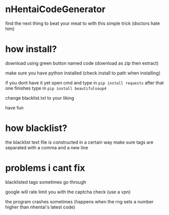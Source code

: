 # nHentaiCodeGenerator
find the next thing to beat your meat to with this simple trick (doctors hate him)

# how install?

download using green button named code (download as zip then extract)

make sure you have python installed (check install to path when installing)

if you dont have it yet open cmd and type in 
`pip install requests`
after that one finishes type in
`pip install beautifulsoup4`

change blacklist.txt to your liking

have fun

# how blacklist?

the blacklist text file is constructed in a certain way
make sure tags are separated with a comma and a new line

# problems i cant fix

blacklisted tags sometimes go through

google will rate limit you with the captcha check (use a vpn)

the program crashes sometimes (happens when the rng sets a number higher than nhentai's latest code)
